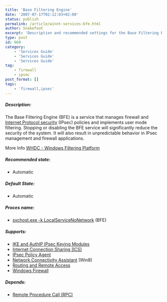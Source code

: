 ```yaml
---
title: 'Base Filtering Engine'
date: '2007-07-17T02:12:03+02:00'
status: publish
permalink: /article/winnt-services-bfe.html
author: Snakefoot
excerpt: 'Description and recommended settings for the Base Filtering Engine (BFE) service.'
type: post
id: 660
category:
    - 'Services Guide'
    - 'Services Guide'
    - 'Services Guide'
tag:
    - firewall
    - ipsec
post_format: []
tags:
    - 'firewall,ipsec'
---
```

##### Description:

 The Base Filtering Engine (BFE) is a service that manages firewall and [Internet Protocol security](/article/winnt-services-policyagent.html) (IPsec) policies and implements user mode filtering. Stopping or disabling the BFE service will significantly reduce the security of the system. It will also result in unpredictable behavior in IPsec management and firewall applications.  
  
 More Info [WHDC - Windows Filtering Platform](http://www.microsoft.com/whdc/device/network/WFP.mspx)
 
##### Recommended state:

- Automatic

##### Default State:

- Automatic

##### Proces name:

- [svchost.exe -k LocalServiceNoNetwork](/article/winnt-services-wrapper.html) (BFE)

##### Supports:

- [IKE and AuthIP IPsec Keying Modules](/article/winnt-services-ikeext.html)
- [Internet Connection Sharing (ICS)](/article/winnt-services-sharedaccess.html)
- [IPsec Policy Agent](/article/winnt-services-policyagent.html)
- [Network Connectivity Assistant](/article/winnt-services-ncasvc.html) (Win8)
- [Routing and Remote Access](/article/winnt-services-remoteaccess.html)
- [Windows Firewall](/article/winnt-services-mpssvc.html)

##### Depends:

- [Remote Procedure Call (RPC)](/article/winnt-services-rpcss.html)